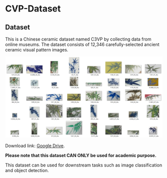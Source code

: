 # CVP-Dataset
## Dataset

This is a Chinese ceramic dataset named C3VP by collecting data from online museums.
The dataset consists of 12,346 carefully-selected ancient ceramic visual pattern images. 

<div align=center>
	<img src="001.png"> 
</div>


Download link: [Google Drive](https://drive.google.com/file/d/13DJp4eGoAabb8pjiQXhEZOu5vAAsrdVi/view?usp=sharing).


**Please note that this dataset CAN ONLY be used for academic purpose.**

This dataset can be used for downstream tasks such as image classification and object detection.

